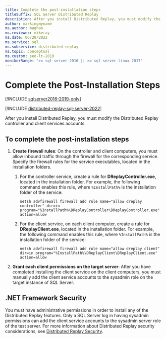 ```yaml
---
title: Complete the post-installation steps
titleSuffix: SQL Server Distributed Replay
description: After you install Distributed Replay, you must modify the Distributed Replay controller and client services accounts.
author: markingmyname
ms.author: maghan
ms.reviewer: mikeray
ms.date: 06/20/2022
ms.service: sql
ms.subservice: distributed-replay
ms.topic: conceptual
ms.custom: seo-lt-2019
monikerRange: ">= sql-server-2016 || >= sql-server-linux-2017"
---
```


# Complete the Post-Installation Steps

[!INCLUDE [sqlserver2016-2019-only](../../includes/applies-to-version/sqlserver2016-2019-only.md)]

[!INCLUDE [distributed-replay-sql-server-2022](../../includes/distributed-replay-sql-server-2022.md)]

After you install Distributed Replay, you must modify the Distributed Replay controller and client services accounts.

## To complete the post-installation steps

1. **Create firewall rules**: On the controller and client computers, you must allow inbound traffic through the firewall for the corresponding service. Specify the firewall rules for the service executables, located in the installation folders.

    1. For the controller service, create a rule for **DReplayController.exe**, located in the installation folder. For example, the following command enables this rule, where `%InstallPath%` is the installation folder of the service:

         `netsh advfirewall firewall add rule name="allow dreplay controller" dir=in program="%InstallPath%\DReplayController\DReplayController.exe" action=allow`

    2. For the client service, on each client computer, create a rule for **DReplayClient.exe**, located in the installation folder. For example, the following command enables this rule, where `%InstallPath%` is the installation folder of the service:

         `netsh advfirewall firewall add rule name="allow dreplay client" dir=in program="%InstallPath%\DReplayClient\DReplayClient.exe" action=allow`

2. **Grant each client permissions on the target server**: After you have completed installing the client service on the client computers, you must manually add the client service accounts to the sysadmin role on the target instance of SQL Server.

## .NET Framework Security

You must have administrative permissions in order to install any of the Distributed Replay features. Only a SQL Server log in having sysadmin permissions can add the client service accounts to the sysadmin server role of the test server. For more information about Distributed Replay security considerations, see [Distributed Replay Security](../../tools/distributed-replay/distributed-replay-security.md).

